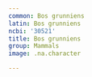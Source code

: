 ```yaml
---
common: Bos grunniens
latin: Bos grunniens
ncbi: '30521'
title: Bos grunniens
group: Mammals
image: .na.character

---
```

